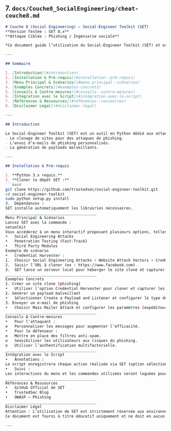 ## 7. `docs/Couche8_SocialEngineering/cheat-couche8.md`

```markdown
# Couche 8 (Social Engineering) – Social-Engineer Toolkit (SET)
**Version Testée : SET 8.x**  
**Attaque Ciblée : Phishing / Ingénierie sociale**

*Ce document guide l’utilisation du Social-Engineer Toolkit (SET) et est annoté pour permettre l’intégration avec le script automatisé de génération de rapports.*

---

## Sommaire

1. [Introduction](#introduction)
2. [Installation & Pré-requis](#installation--pré-requis)
3. [Menu Principal & Scénarios](#menu-principal--scénarios)
4. [Exemples Concrets](#exemples-concrets)
5. [Conseils & Contre-mesures](#conseils--contre-mesures)
6. [Intégration avec le Script](#intégration-avec-le-script)
7. [Références & Ressources](#références--ressources)
8. [Disclaimer Légal](#disclaimer-légal)

---

## Introduction

Le Social-Engineer Toolkit (SET) est un outil en Python dédié aux attaques d’ingénierie sociale. Il permet notamment :
- Le clonage de sites pour des attaques de phishing.
- L’envoi d’e-mails de phishing personnalisés.
- La génération de payloads malveillants.

---

## Installation & Pré-requis

1. **Python 3.x requis.**  
2. **Cloner le dépôt SET :**
```bash
git clone https://github.com/trustedsec/social-engineer-toolkit.git
cd social-engineer-toolkit
sudo python setup.py install
3.	Dépendances :
SET installe automatiquement les librairies nécessaires.
________________________________________
Menu Principal & Scénarios
Lancez SET avec la commande :
setoolkit
Vous accéderez à un menu interactif proposant plusieurs options, telles que :
•	Social Engineering Attacks
•	Penetration Testing (Fast-Track)
•	Third Party Modules
Exemple de scénario
•	Credential Harvester : 
1.	Choisir Social Engineering Attacks > Website Attack Vectors > Credential Harvester.
2.	Saisir l’URL à cloner (ex : https://www.facebook.com).
3.	SET lance un serveur local pour héberger le site cloné et capturer les identifiants.
________________________________________
Exemples Concrets
1. Créer un site clone (phishing)
•	Utiliser l’option Credential Harvester pour cloner et capturer les identifiants envoyés par les victimes.
2. Générer un payload malveillant
•	Sélectionner Create a Payload and Listener et configurer le type de payload (ex : Meterpreter).
3. Envoyer un e-mail de phishing
•	Choisir Mass Mailer Attack et configurer les paramètres (expéditeur, destinataire, contenu HTML).
________________________________________
Conseils & Contre-mesures
•	Pour l’attaquant : 
o	Personnaliser les messages pour augmenter l’efficacité.
•	Pour le défenseur : 
o	Mettre en place des filtres anti-spam.
o	Sensibiliser les utilisateurs aux risques du phishing.
o	Utiliser l’authentification multifactorielle.
________________________________________
Intégration avec le Script
•	Annotations :
Le script enregistrera chaque action réalisée via SET (option sélectionnée, commande exécutée) afin de générer un rapport d’activité complet.
•	Suivi :
Les interactions du menu et les commandes utilisées seront loguées pour une analyse post-exécution.
________________________________________
Références & Ressources
•	GitHub Officiel de SET
•	TrustedSec Blog
•	OWASP – Phishing
________________________________________
Disclaimer Légal
Attention : L’utilisation de SET est strictement réservée aux environnements de test ou aux opérations réalisées avec l’accord explicite des parties concernées.
Ce document est fourni à titre éducatif uniquement et ne doit en aucun cas être utilisé à des fins malveillantes.

---
